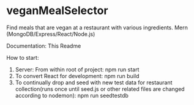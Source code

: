 # veganMealSelector
Find meals that are vegan at a restaurant with various ingredients.                      Mern (MongoDB/Express/React/Node.js)

Documentation:
  This Readme

How to start:

  1. Server:
  From within root of project:
    npm run start
  2. To convert React for development:
    npm run build
  3. To continually drop and seed with new test data for restaurant collection(runs once until seed.js or other related files are changed according to nodemon):
    npm run seedtestdb
